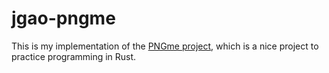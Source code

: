 # jgao-pngme

This is my implementation of the [PNGme project](https://picklenerd.github.io/pngme_book/introduction.html), which is a nice project to practice programming in Rust.
